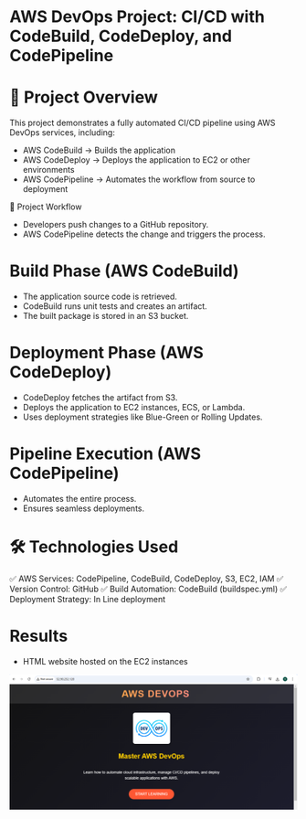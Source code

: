 # AWS DevOps Project: CI/CD with CodeBuild, CodeDeploy, and CodePipeline

# 📌 Project Overview

This project demonstrates a fully automated CI/CD pipeline using AWS DevOps services, including:

- AWS CodeBuild → Builds the application
- AWS CodeDeploy → Deploys the application to EC2 or other environments
- AWS CodePipeline → Automates the workflow from source to deployment

🎯 Project Workflow

- Developers push changes to a GitHub repository.
- AWS CodePipeline detects the change and triggers the process.

# Build Phase (AWS CodeBuild)

- The application source code is retrieved.
- CodeBuild runs unit tests and creates an artifact.
- The built package is stored in an S3 bucket.

# Deployment Phase (AWS CodeDeploy)

- CodeDeploy fetches the artifact from S3.
- Deploys the application to EC2 instances, ECS, or Lambda.
- Uses deployment strategies like Blue-Green or Rolling Updates.

# Pipeline Execution (AWS CodePipeline)

- Automates the entire process.
- Ensures seamless deployments.

# 🛠 Technologies Used
✅ AWS Services: CodePipeline, CodeBuild, CodeDeploy, S3, EC2, IAM
✅ Version Control: GitHub
✅ Build Automation: CodeBuild (buildspec.yml)
✅ Deployment Strategy: In Line deployment

# Results

- HTML website hosted on the EC2 instances

![Screenshot](images/Capture.PNG)